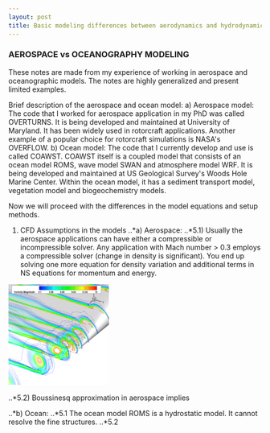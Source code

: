 ```yaml
---
layout: post
title: Basic modeling differences between aerodynamics and hydrodynamics
---
```


### AEROSPACE vs OCEANOGRAPHY MODELING

These notes are made from my experience of working in aerospace and oceanographic models.
The notes are highly generalized and present limited examples.

Brief description of the aerospace and ocean model:
a) Aerospace model:
The code that I worked for aerospace application in my PhD was called OVERTURNS.
It is being developed and maintained at University of Maryland. It has been widely used in rotorcraft
applications. Another example of a popular choice for rotorcraft simulations is NASA's OVERFLOW.
b) Ocean model:
The code that I currently develop and use is called COAWST. COAWST itself is a coupled model that consists of an ocean model
ROMS, wave model SWAN and atmosphere model WRF. It is being developed and maintained at US Geological Survey's Woods Hole Marine Center. Within the ocean model, it has a sediment transport model, vegetation model and biogeochemistry models.


Now we will proceed with the differences in the model equations and setup methods. 
1. CFD Assumptions in the models
..*a) Aerospace:
..*5.1) Usually the aerospace applications can have either a compressible or incompressible solver.
Any application with Mach number > 0.3 employs a compressible solver (change in density is significant).
You end up solving one more equation for density variation and additional
terms in NS equations for momentum and energy.

<img src="rect_tipvortex.png" width="200" height="200" />

..*5.2) Boussinesq approximation in aerospace implies

..*b) Ocean:
..*5.1 The ocean model ROMS is a hydrostatic model. It cannot resolve the fine structures.
..*5.2

